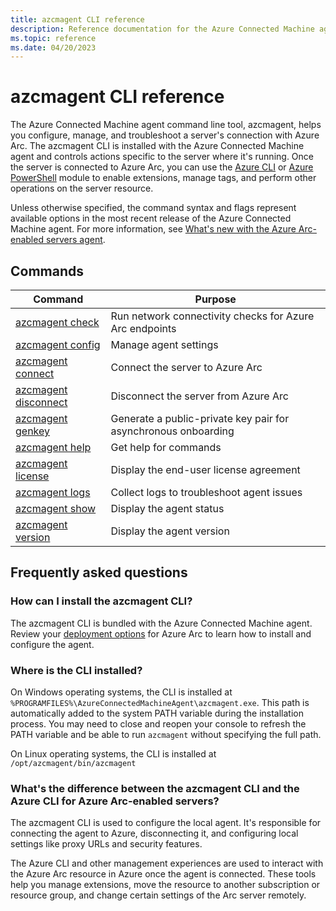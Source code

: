 ```yaml
---
title: azcmagent CLI reference
description: Reference documentation for the Azure Connected Machine agent command line tool
ms.topic: reference
ms.date: 04/20/2023
---
```


# azcmagent CLI reference

The Azure Connected Machine agent command line tool, azcmagent, helps you configure, manage, and troubleshoot a server's connection with Azure Arc. The azcmagent CLI is installed with the Azure Connected Machine agent and controls actions specific to the server where it's running. Once the server is connected to Azure Arc, you can use the [Azure CLI](/cli/azure/connectedmachine) or [Azure PowerShell](/powershell/module/az.connectedmachine/) module to enable extensions, manage tags, and perform other operations on the server resource.

Unless otherwise specified, the command syntax and flags represent available options in the most recent release of the Azure Connected Machine agent. For more information, see [What's new with the Azure Arc-enabled servers agent](agent-release-notes.md).

## Commands

| Command | Purpose |
| ------- | ------- |
| [azcmagent check](azcmagent-check.md) | Run network connectivity checks for Azure Arc endpoints |
| [azcmagent config](azcmagent-config.md) | Manage agent settings |
| [azcmagent connect](azcmagent-connect.md) | Connect the server to Azure Arc |
| [azcmagent disconnect](azcmagent-disconnect.md) | Disconnect the server from Azure Arc |
| [azcmagent genkey](azcmagent-genkey.md) | Generate a public-private key pair for asynchronous onboarding |
| [azcmagent help](azcmagent-help.md) | Get help for commands |
| [azcmagent license](azcmagent-license.md) | Display the end-user license agreement |
| [azcmagent logs](azcmagent-logs.md) | Collect logs to troubleshoot agent issues |
| [azcmagent show](azcmagent-show.md) | Display the agent status |
| [azcmagent version](azcmagent-version.md) | Display the agent version |

## Frequently asked questions

### How can I install the azcmagent CLI?

The azcmagent CLI is bundled with the Azure Connected Machine agent. Review your [deployment options](deployment-options.md) for Azure Arc to learn how to install and configure the agent.

### Where is the CLI installed?

On Windows operating systems, the CLI is installed at `%PROGRAMFILES%\AzureConnectedMachineAgent\azcmagent.exe`. This path is automatically added to the system PATH variable during the installation process. You may need to close and reopen your console to refresh the PATH variable and be able to run `azcmagent` without specifying the full path.

On Linux operating systems, the CLI is installed at `/opt/azcmagent/bin/azcmagent`

### What's the difference between the azcmagent CLI and the Azure CLI for Azure Arc-enabled servers?

The azcmagent CLI is used to configure the local agent. It's responsible for connecting the agent to Azure, disconnecting it, and configuring local settings like proxy URLs and security features.

The Azure CLI and other management experiences are used to interact with the Azure Arc resource in Azure once the agent is connected. These tools help you manage extensions, move the resource to another subscription or resource group, and change certain settings of the Arc server remotely.
